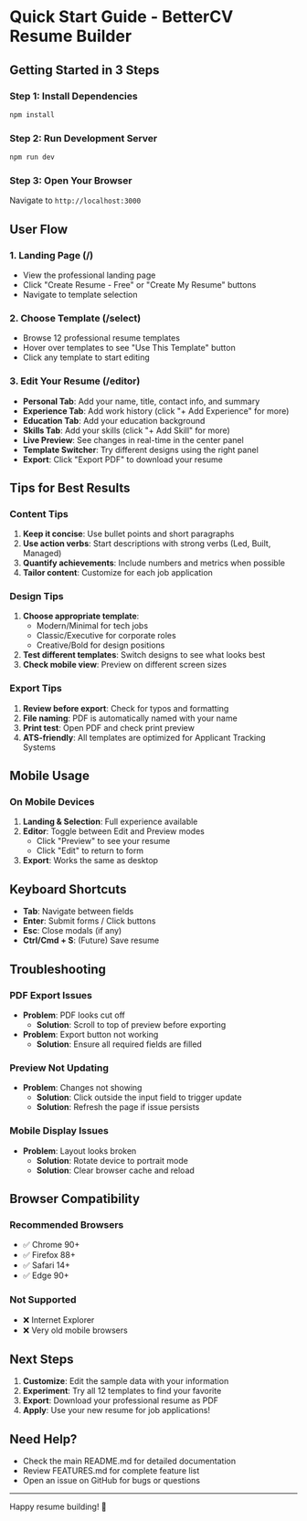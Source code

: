 # Quick Start Guide - BetterCV Resume Builder

## Getting Started in 3 Steps

### Step 1: Install Dependencies
```bash
npm install
```

### Step 2: Run Development Server
```bash
npm run dev
```

### Step 3: Open Your Browser
Navigate to `http://localhost:3000`

## User Flow

### 1. Landing Page (/)
- View the professional landing page
- Click "Create Resume - Free" or "Create My Resume" buttons
- Navigate to template selection

### 2. Choose Template (/select)
- Browse 12 professional resume templates
- Hover over templates to see "Use This Template" button
- Click any template to start editing

### 3. Edit Your Resume (/editor)
- **Personal Tab**: Add your name, title, contact info, and summary
- **Experience Tab**: Add work history (click "+ Add Experience" for more)
- **Education Tab**: Add your education background
- **Skills Tab**: Add your skills (click "+ Add Skill" for more)
- **Live Preview**: See changes in real-time in the center panel
- **Template Switcher**: Try different designs using the right panel
- **Export**: Click "Export PDF" to download your resume

## Tips for Best Results

### Content Tips
1. **Keep it concise**: Use bullet points and short paragraphs
2. **Use action verbs**: Start descriptions with strong verbs (Led, Built, Managed)
3. **Quantify achievements**: Include numbers and metrics when possible
4. **Tailor content**: Customize for each job application

### Design Tips
1. **Choose appropriate template**: 
   - Modern/Minimal for tech jobs
   - Classic/Executive for corporate roles
   - Creative/Bold for design positions
2. **Test different templates**: Switch designs to see what looks best
3. **Check mobile view**: Preview on different screen sizes

### Export Tips
1. **Review before export**: Check for typos and formatting
2. **File naming**: PDF is automatically named with your name
3. **Print test**: Open PDF and check print preview
4. **ATS-friendly**: All templates are optimized for Applicant Tracking Systems

## Mobile Usage

### On Mobile Devices
1. **Landing & Selection**: Full experience available
2. **Editor**: Toggle between Edit and Preview modes
   - Click "Preview" to see your resume
   - Click "Edit" to return to form
3. **Export**: Works the same as desktop

## Keyboard Shortcuts

- **Tab**: Navigate between fields
- **Enter**: Submit forms / Click buttons
- **Esc**: Close modals (if any)
- **Ctrl/Cmd + S**: (Future) Save resume

## Troubleshooting

### PDF Export Issues
- **Problem**: PDF looks cut off
  - **Solution**: Scroll to top of preview before exporting
- **Problem**: Export button not working
  - **Solution**: Ensure all required fields are filled

### Preview Not Updating
- **Problem**: Changes not showing
  - **Solution**: Click outside the input field to trigger update
  - **Solution**: Refresh the page if issue persists

### Mobile Display Issues
- **Problem**: Layout looks broken
  - **Solution**: Rotate device to portrait mode
  - **Solution**: Clear browser cache and reload

## Browser Compatibility

### Recommended Browsers
- ✅ Chrome 90+
- ✅ Firefox 88+
- ✅ Safari 14+
- ✅ Edge 90+

### Not Supported
- ❌ Internet Explorer
- ❌ Very old mobile browsers

## Next Steps

1. **Customize**: Edit the sample data with your information
2. **Experiment**: Try all 12 templates to find your favorite
3. **Export**: Download your professional resume as PDF
4. **Apply**: Use your new resume for job applications!

## Need Help?

- Check the main README.md for detailed documentation
- Review FEATURES.md for complete feature list
- Open an issue on GitHub for bugs or questions

---

Happy resume building! 🎉
